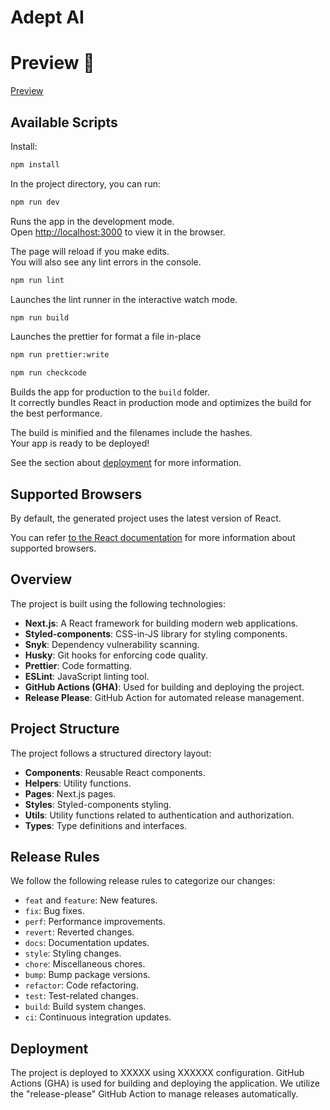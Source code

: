 # Adept AI

# Preview 🧸

[Preview](https://Preview/)

## Available Scripts

Install:

```bash
npm install
```

In the project directory, you can run:

```bash
npm run dev
```

Runs the app in the development mode.<br>
Open [http://localhost:3000](http://localhost:3000) to view it in the browser.

The page will reload if you make edits.<br>
You will also see any lint errors in the console.

```bash
npm run lint
```

Launches the lint runner in the interactive watch mode.<br>

```bash
npm run build
```

Launches the prettier for format a file in-place<br>

```bash
npm run prettier:write

npm run checkcode
```

Builds the app for production to the `build` folder.<br>
It correctly bundles React in production mode and optimizes the build for the best performance.

The build is minified and the filenames include the hashes.<br>
Your app is ready to be deployed!

See the section about [deployment](#deployment) for more information.

## Supported Browsers

By default, the generated project uses the latest version of React.

You can refer [to the React documentation](https://reactjs.org/docs/react-dom.html#browser-support) for more information about supported browsers.

## Overview

The project is built using the following technologies:

-   **Next.js**: A React framework for building modern web applications.
-   **Styled-components**: CSS-in-JS library for styling components.
-   **Snyk**: Dependency vulnerability scanning.
-   **Husky**: Git hooks for enforcing code quality.
-   **Prettier**: Code formatting.
-   **ESLint**: JavaScript linting tool.
-   **GitHub Actions (GHA)**: Used for building and deploying the project.
-   **Release Please**: GitHub Action for automated release management.

## Project Structure

The project follows a structured directory layout:

-   **Components**: Reusable React components.
-   **Helpers**: Utility functions.
-   **Pages**: Next.js pages.
-   **Styles**: Styled-components styling.
-   **Utils**: Utility functions related to authentication and authorization.
-   **Types**: Type definitions and interfaces.

## Release Rules

We follow the following release rules to categorize our changes:

-   `feat` and `feature`: New features.
-   `fix`: Bug fixes.
-   `perf`: Performance improvements.
-   `revert`: Reverted changes.
-   `docs`: Documentation updates.
-   `style`: Styling changes.
-   `chore`: Miscellaneous chores.
-   `bump`: Bump package versions.
-   `refactor`: Code refactoring.
-   `test`: Test-related changes.
-   `build`: Build system changes.
-   `ci`: Continuous integration updates.

## Deployment

The project is deployed to XXXXX using XXXXXX configuration. GitHub Actions (GHA) is used for building and deploying the application. We utilize the "release-please" GitHub Action to manage releases automatically.
